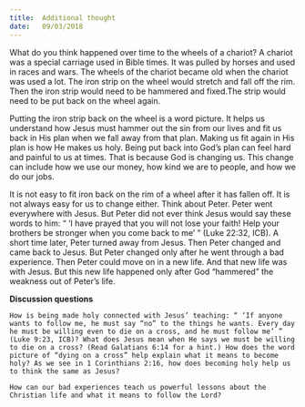 ```yaml
---
title:  Additional thought
date:   09/03/2018
---
```


What do you think happened over time to the wheels of a chariot? A chariot was a special carriage used in Bible times. It was pulled by horses and used in races and wars. The wheels of the chariot became old when the chariot was used a lot. The iron strip on the wheel would stretch and fall off the rim. Then the iron strip would need to be hammered and fixed.The strip would need to be put back on the wheel again. 

Putting the iron strip back on the wheel is a word picture. It helps us understand how Jesus must hammer out the sin from our lives and fit us back in His plan when we fall away from that plan. Making us fit again in His plan is how He makes us holy. Being put back into God’s plan can feel hard and painful to us at times. That is because God is changing us. This change can include how we use our money, how kind we are to people, and how we do our jobs. 

It is not easy to fit iron back on the rim of a wheel after it has fallen off. It is not always easy for us to change either. Think about Peter. Peter went everywhere with Jesus. But Peter did not ever think Jesus would say these words to him: “ ‘I have prayed that you will not lose your faith! Help your brothers be stronger when you come back to me’ ” (Luke 22:32, ICB). A short time later, Peter turned away from Jesus. Then Peter changed and came back to Jesus. But Peter changed only after he went through a bad experience. Then Peter could move on in a new life. And that new life was with Jesus. But this new life happened only after God “hammered” the weakness out of Peter’s life. 

**Discussion questions** 

`How is being made holy connected with Jesus’ teaching: “ ‘If anyone wants to follow me, he must say “no” to the things he wants. Every day he must be willing even to die on a cross, and he must follow me’ ” (Luke 9:23, ICB)? What does Jesus mean when He says we must be willing to die on a cross? (Read Galatians 6:14 for a hint.) How does the word picture of “dying on a cross” help explain what it means to become holy? As we see in 1 Corinthians 2:16, how does becoming holy help us to think the same as Jesus?` 

`How can our bad experiences teach us powerful lessons about the Christian life and what it means to follow the Lord?`